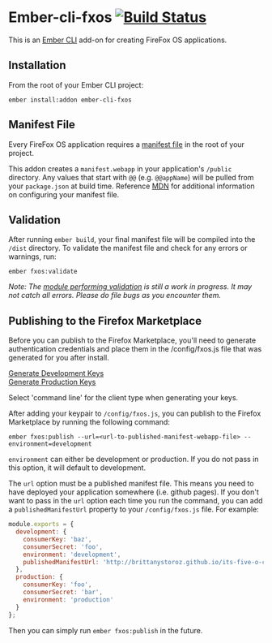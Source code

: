 # Ember-cli-fxos [![Build Status](https://secure.travis-ci.org/mozilla/ember-cli-fxos.png?branch=master)](http://travis-ci.org/mozilla/ember-cli-fxos)

This is an [Ember CLI](http://www.ember-cli.com/) add-on for creating FireFox OS applications. 

## Installation
From the root of your Ember CLI project:

```
ember install:addon ember-cli-fxos
```

## Manifest File
Every FireFox OS application requires a [manifest file](https://developer.mozilla.org/en-US/Apps/Build/Manifest) in the root of your project.

This addon creates a `manifest.webapp` in your application's `/public` directory. Any values that start with `@@` (e.g. `@@appName`) will be pulled from your `package.json` at build time. Reference [MDN](https://developer.mozilla.org/en-US/Apps/Build/Manifest) for additional information on configuring your manifest file.

## Validation
After running `ember build`, your final manifest file will be compiled into the `/dist` directory. To validate the manifest file and check for any errors or warnings, run:

`ember fxos:validate`

*Note: The [module performing validation](https://github.com/mozilla/firefox-app-validator-manifest) is still a work in progress. It may not catch all errors. Please do file bugs as you encounter them.*

## Publishing to the Firefox Marketplace
Before you can publish to the Firefox Marketplace, you'll need to generate authentication credentials and place them in the /config/fxos.js file that was generated for you after install.

[Generate Development Keys](https://marketplace-dev.allizom.org/developers/api)  
[Generate Production Keys](https://marketplace.firefox.com/developers/api)

Select 'command line' for the client type when generating your keys.

After adding your keypair to `/config/fxos.js`, you can publish to the Firefox Marketplace by running the following command:

`ember fxos:publish --url=<url-to-published-manifest-webapp-file> --environment=development`

`environment` can either be development or production. If you do not pass in this option, it will default to development.

The `url` option must be a published manifest file. This means you need to have deployed your application somewhere (i.e. github pages). If you don't want to pass in the `url` option each time you run the command, you can add a `publishedManifestUrl` property to your `/config/fxos.js` file. For example:

```javascript
module.exports = {
  development: {
    consumerKey: 'baz',
    consumerSecret: 'foo',
    environment: 'development',
    publishedManifestUrl: 'http://brittanystoroz.github.io/its-five-o-clock-somewhere/manifest.webapp'
  },
  production: {
    consumerKey: 'foo',
    consumerSecret: 'bar',
    environment: 'production'
  }
};
```
Then you can simply run `ember fxos:publish` in the future.
